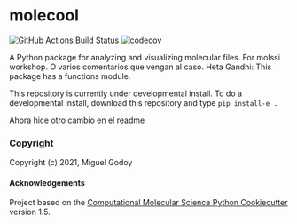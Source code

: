 molecool
==============================
[//]: # (Badges)
[![GitHub Actions Build Status](https://github.com/REPLACE_WITH_OWNER_ACCOUNT/molecool/workflows/CI/badge.svg)](https://github.com/REPLACE_WITH_OWNER_ACCOUNT/molecool/actions?query=workflow%3ACI)
[![codecov](https://codecov.io/gh/REPLACE_WITH_OWNER_ACCOUNT/molecool/branch/master/graph/badge.svg)](https://codecov.io/gh/REPLACE_WITH_OWNER_ACCOUNT/molecool/branch/master)


A Python package for analyzing and visualizing molecular files. For molssi workshop. O varios comentarios que vengan al caso. Heta Gandhi: This package has a functions module.

This repository is currently under developmental install. To do a developmental install, download this repository and type 
`pip install-e .`

Ahora hice otro cambio en el readme

### Copyright

Copyright (c) 2021, Miguel Godoy


#### Acknowledgements
 
Project based on the 
[Computational Molecular Science Python Cookiecutter](https://github.com/molssi/cookiecutter-cms) version 1.5.

